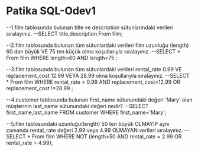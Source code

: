 # Patika SQL-Odev1

--1.film tablosunda bulunan title ve description sütunlarındaki verileri sıralayınız.
--SELECT title,description From film; 

--2.film tablosunda bulunan tüm sütunlardaki verileri film uzunluğu (length) 60 dan büyük VE 75 ten küçük olma koşullarıyla sıralayınız.
--SELECT * From film WHERE length>60 AND length<75 ; 

--3.film tablosunda bulunan tüm sütunlardaki verileri rental_rate 0.99 VE replacement_cost 12.99 VEYA 28.99 olma koşullarıyla sıralayınız.
--SELECT * From film WHERE rental_rate = 0.99 AND replacement_cost=12.99 OR replacement_cost !=28.99 ;

--4.customer tablosunda bulunan first_name sütunundaki değeri 'Mary' olan müşterinin last_name sütunundaki değeri nedir?
--SELECT first_name,last_name FROM customer WHERE first_name='Mary';

--5.film tablosundaki uzunluğu(length) 50 ten büyük OLMAYIP aynı zamanda rental_rate değeri 2.99 veya 4.99 OLMAYAN verileri sıralayınız.
--SELECT * From film WHERE NOT (length>50 AND rental_rate = 2.99 OR rental_rate = 4.99); 
